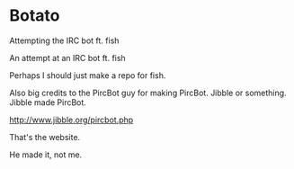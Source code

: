 Botato
======

Attempting the IRC bot ft. fish

An attempt at an IRC bot ft. fish

Perhaps I should just make a repo for fish.

Also big credits to the PircBot guy for making PircBot. Jibble or something. Jibble made PircBot.

http://www.jibble.org/pircbot.php

That's the website.

He made it, not me.
